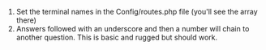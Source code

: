 1. Set the terminal names in the Config/routes.php file (you'll see the array there)
1. Answers followed with an underscore and then a number will chain to another question. This is basic and rugged but should work.